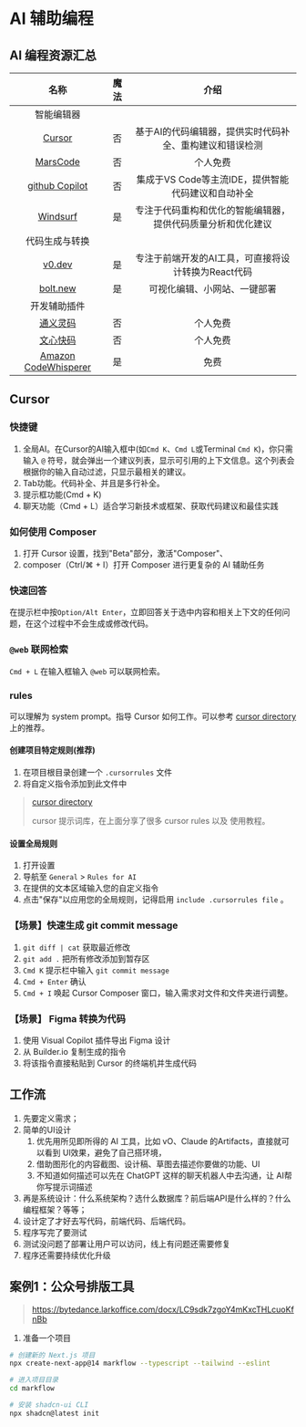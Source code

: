 # AI 辅助编程

## AI 编程资源汇总
|                                名称                                 | 魔法  |                             介绍                             |
| :-----------------------------------------------------------------: | :---: | :----------------------------------------------------------: |
|                             智能编辑器                              |       |                                                              |
|                  [Cursor](https://www.cursor.com/)                  |  否   |   基于AI的代码编辑器，提供实时代码补全、重构建议和错误检测   |
|                [MarsCode](https://www.marscode.cn/)                 |  否   |                           个人免费                           |
|   [github Copilot](https://docs.github.com/zh/copilot/quickstart)   |  否   |      集成于VS Code等主流IDE，提供智能代码建议和自动补全      |
|              [Windsurf](https://codeium.com/windsurf)               |  是   | 专注于代码重构和优化的智能编辑器，提供代码质量分析和优化建议 |
|                           代码生成与转换                            |       |                                                              |
|                      [v0.dev](https://v0.dev/)                      |  是   |     专注于前端开发的AI工具，可直接将设计转换为React代码      |
|                    [bolt.new](https://bolt.new/)                    |  是   |                 可视化编辑、小网站、一键部署                 |
|                            开发辅助插件                             |       |                                                              |
|            [通义灵码](https://tongyi.aliyun.com/lingma)             |  否   |                           个人免费                           |
|               [文心快码](https://comate.baidu.com/zh)               |  否   |                           个人免费                           |
| [Amazon CodeWhisperer](https://aws.amazon.com/cn/pm/codewhisperer/) |  是   |                             免费                             |


## Cursor

### 快捷键
1.  全局AI。在Cursor的AI输入框中(如`Cmd K`、`Cmd L`或Terminal `Cmd K`)，你只需输入 `@` 符号，就会弹出一个建议列表，显示可引用的上下文信息。这个列表会根据你的输入自动过滤，只显示最相关的建议。
2.  Tab功能。代码补全、并且是多行补全。
3.  提示框功能(Cmd + K)
4.  聊天功能（Cmd + L）适合学习新技术或框架、获取代码建议和最佳实践

### 如何使用 Composer
1. 打开 Cursor 设置，找到"Beta"部分，激活"Composer"、
2.  composer（Ctrl/⌘ + I）打开 Composer 进行更复杂的 AI 辅助任务

### 快速回答

在提示栏中按`Option/Alt Enter`，立即回答关于选中内容和相关上下文的任何问题，在这个过程中不会生成或修改代码。

### `@web` 联网检索

`Cmd + L` 在输入框输入 `@web` 可以联网检索。

### rules
可以理解为 system prompt。指导 Cursor 如何工作。可以参考 [cursor directory](https://cursor.directory/)  上的推荐。

#### 创建项目特定规则(推荐)
1. 在项目根目录创建一个 `.cursorrules` 文件
2. 将自定义指令添加到此文件中

> [cursor directory](https://cursor.directory/) 
> 
> cursor 提示词库，在上面分享了很多 cursor rules 以及 使用教程。

#### 设置全局规则
1. 打开设置
2. 导航至 `General` > `Rules for AI`
3. 在提供的文本区域输入您的自定义指令
4. 点击"保存"以应用您的全局规则，记得启用 `include .cursorrules file` 。

### 【场景】快速生成 git commit message

1.  `git diff | cat` 获取最近修改
2.  `git add .` 把所有修改添加到暂存区
3.  `Cmd K` 提示栏中输入 `git commit message`
4.  `Cmd + Enter` 确认
5.  `Cmd + I` 唤起 Cursor Composer 窗口，输入需求对文件和文件夹进行调整。

### 【场景】 Figma 转换为代码

1. 使用 Visual Copilot 插件导出 Figma 设计
2. 从 Builder.io 复制生成的指令
3. 将该指令直接粘贴到 Cursor 的终端机并生成代码

## 工作流
1. 先要定义需求；
2. 简单的UI设计
   1. 优先用所见即所得的 AI 工具，比如 vO、Claude 的Artifacts，直接就可以看到 Ul效果，避免了自己搭环境，
   2. 借助图形化的内容截图、设计稿、草图去描述你要做的功能、UI
   3. 不知道如何描述可以先在 ChatGPT 这样的聊天机器人中去沟通，让 AI帮你写提示词描述
3. 再是系统设计：什么系统架构？选什么数据库？前后端API是什么样的？什么编程框架？等等；
4. 设计定了才好去写代码，前端代码、后端代码。
5. 程序写完了要测试
6. 测试没问题了部署让用户可以访问，线上有问题还需要修复
7. 程序还需要持续优化升级

## 案例1：公众号排版工具
> https://bytedance.larkoffice.com/docx/LC9sdk7zgoY4mKxcTHLcuoKfnBb

1. 准备一个项目
```sh
# 创建新的 Next.js 项目
npx create-next-app@14 markflow --typescript --tailwind --eslint

# 进入项目目录
cd markflow

# 安装 shadcn-ui CLI
npx shadcn@latest init
```